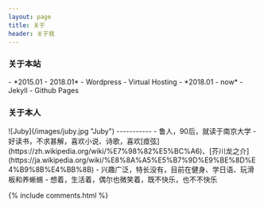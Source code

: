 ```yaml
---
layout: page 
title: 关于
header: 关于我
---
```

<h3>关于本站</h3>
- *2015.01 - 2018.01*
    - Wordpress
    - Virtual Hosting
- *2018.01 - now*
    - Jekyll
    - Github Pages

<h3>关于本人</h3>
![Juby](/images/juby.jpg "Juby")
-----------
- 鲁人，90后，就读于南京大学
- 好读书，不求甚解，喜欢小说、诗歌，喜欢[痖弦](https://zh.wikipedia.org/wiki/%E7%98%82%E5%BC%A6)、[芥川龙之介](https://ja.wikipedia.org/wiki/%E8%8A%A5%E5%B7%9D%E9%BE%8D%E4%B9%8B%E4%BB%8B)
- 兴趣广泛，特长没有，目前在健身、学日语、玩滑板和养蜥蜴
- 想着，生活着，偶尔也微笑着，既不快乐，也不不快乐


{% include comments.html %}
